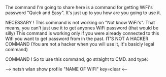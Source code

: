 The command I'm going to share here is a command for getting WiFi's password "Quick and Easy". It's just up to you how are you going
to use it.

NECESSARY !
This command is not working on "Not know WiFi's". That means, you can't just use it to get anyones WiFi password (that would be silly)
This command is working only if you were already connected to this Wifi you want to get password from in the past.
IT'S NOT A HACKER COMMAND (You are not a hacker when you will use it, It's basicly legal command)

COMMAND !
So to use this command, go straight to CMD. and type:

--> netsh wlan show profile "NAME OF WIFI" key=clear <-- 

